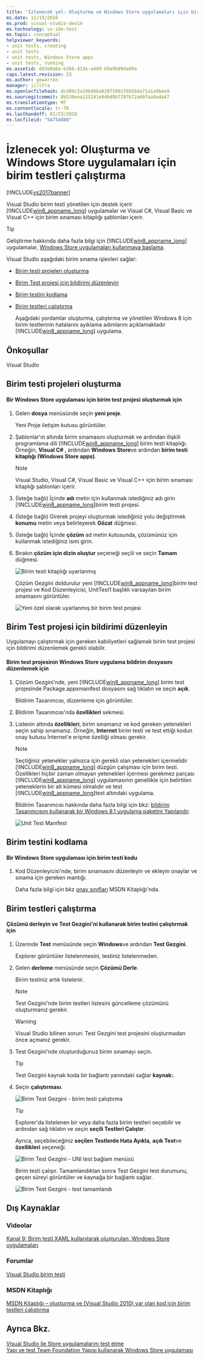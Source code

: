 ```yaml
---
title: 'İzlenecek yol: Oluşturma ve Windows Store uygulamaları için birim testleri çalıştırma | Microsoft Docs'
ms.date: 11/15/2016
ms.prod: visual-studio-dev14
ms.technology: vs-ide-test
ms.topic: conceptual
helpviewer_keywords:
- unit tests, creating
- unit tests
- unit tests, Windows Store apps
- unit tests, running
ms.assetid: dd3e8a6a-b366-433e-a409-b9a9b89da89a
caps.latest.revision: 23
ms.author: gewarren
manager: jillfra
ms.openlocfilehash: dcd09c2a19bd96a02075901f6b58da71a1a9bee9
ms.sourcegitcommit: 8b538eea125241e9d6d8b7297b72a66faa9a4a47
ms.translationtype: MT
ms.contentlocale: tr-TR
ms.lasthandoff: 01/23/2019
ms.locfileid: "54754880"
---
```

# <a name="walkthrough-creating-and-running-unit-tests-for-windows-store-apps"></a>İzlenecek yol: Oluşturma ve Windows Store uygulamaları için birim testleri çalıştırma
[!INCLUDE[vs2017banner](../includes/vs2017banner.md)]

Visual Studio birim testi yönetilen için destek içerir [!INCLUDE[win8_appname_long](../includes/win8-appname-long-md.md)] uygulamalar ve Visual C#, Visual Basic ve Visual C++ için birim sınaması kitaplığı şablonları içerir.  
  
> [!TIP]
>  Geliştirme hakkında daha fazla bilgi için [!INCLUDE[win8_appname_long](../includes/win8-appname-long-md.md)] uygulamalar, [Windows Store uygulamaları kullanmaya başlama](http://go.microsoft.com/fwlink/?LinkID=241410).  
  
 Visual Studio aşağıdaki birim sınama işlevleri sağlar:  
  
- [Birim testi projeleri oluşturma](#CreateAndRunUnitTestWin8Tailored_Create)  
  
- [Birim Test projesi için bildirimi düzenleyin](#CreateAndRunUnitTestWin8Tailored_Manifest)  
  
- [Birim testini kodlama](#CreateAndRunUnitTestWin8Tailored_Code)  
  
- [Birim testleri çalıştırma](#CreateAndRunUnitTestWin8Tailored_Run)  
  
  Aşağıdaki yordamlar oluşturma, çalıştırma ve yönetilen Windows 8 için birim testlerinin hatalarını ayıklama adımlarını açıklamaktadır [!INCLUDE[win8_appname_long](../includes/win8-appname-long-md.md)] uygulama.  
  
## <a name="prerequisites"></a>Önkoşullar  
 Visual Studio  
  
##  <a name="CreateAndRunUnitTestWin8Tailored_Create"></a> Birim testi projeleri oluşturma  
  
#### <a name="to-create-a-unit-test-project-for-a-windows-store-app"></a>Bir Windows Store uygulaması için birim test projesi oluşturmak için  
  
1.  Gelen **dosya** menüsünde seçin **yeni proje**.  
  
     Yeni Proje iletişim kutusu görüntüler.  
  
2.  Şablonlar'ın altında birim sınamasını oluşturmak ve ardından ilişkili programlama dili [!INCLUDE[win8_appname_long](../includes/win8-appname-long-md.md)] birim testi kitaplığı. Örneğin, **Visual C#** , ardından **Windows Store**ve ardından **birim testi kitaplığı (Windows Store apps)**.  
  
    > [!NOTE]
    >  Visual Studio, Visual C#, Visual Basic ve Visual C++ için birim sınaması kitaplığı şablonları içerir.  
  
3.  (İsteğe bağlı) İçinde **adı** metin için kullanmak istediğiniz adı girin [!INCLUDE[win8_appname_long](../includes/win8-appname-long-md.md)]birim testi projesi.  
  
4.  (İsteğe bağlı) Girerek projeyi oluşturmak istediğiniz yolu değiştirmek **konumu** metin veya belirleyerek **Gözat** düğmesi.  
  
5.  (İsteğe bağlı) İçinde **çözüm** ad metin kutusunda, çözümünüz için kullanmak istediğiniz ismi girin.  
  
6.  Bırakın **çözüm için dizin oluştur** seçeneği seçili ve seçin **Tamam** düğmesi.  
  
     ![Birim testi kitaplığı uyarlanmış](../test/media/unit-test-win8-1.png "Unit_Test_Win8_1")  
  
     Çözüm Gezgini doldurulur yeni [!INCLUDE[win8_appname_long](../includes/win8-appname-long-md.md)]birim test projesi ve Kod Düzenleyicisi, UnitTest1 başlıklı varsayılan birim sınamasını görüntüler.  
  
     ![Yeni özel olarak uyarlanmış bir birim test projesi](../test/media/unit-test-win8-unittestexplorer-newprojectcreated.png "Unit_Test_Win8_UnitTestExplorer_NewProjectCreated")  
  
##  <a name="CreateAndRunUnitTestWin8Tailored_Manifest"></a> Birim Test projesi için bildirimi düzenleyin  
 Uygulamayı çalıştırmak için gereken kabiliyetleri sağlamak birim test projesi için bildirimi düzenlemek gerekli olabilir.  
  
#### <a name="to-edit-the-unit-test-projects-windows-store-application-manifest-file"></a>Birim test projesinin Windows Store uygulama bildirim dosyasını düzenlemek için  
  
1.  Çözüm Gezgini'nde, yeni [!INCLUDE[win8_appname_long](../includes/win8-appname-long-md.md)] birim test projesinde Package.appxmanifest dosyasını sağ tıklatın ve seçin **açık**.  
  
     Bildirim Tasarımcısı, düzenleme için görüntüler.  
  
2.  Bildirim Tasarımcısı'nda **özellikleri** sekmesi.  
  
3.  Listenin altında **özellikleri**, birim sınamanız ve kod gereken yetenekleri seçin sahip sınamanız. Örneğin, **Internet** birim testi ve test ettiği kodun onay kutusu İnternet'e erişme özelliği olması gerekir.  
  
    > [!NOTE]
    >  Seçtiğiniz yetenekler yalnızca için gerekli olan yetenekleri içermelidir [!INCLUDE[win8_appname_long](../includes/win8-appname-long-md.md)] düzgün çalışması için birim testi. Özellikleri hiçbir zaman olmayan yetenekleri içermesi gerekmez parçası [!INCLUDE[win8_appname_long](../includes/win8-appname-long-md.md)] uygulamasının genellikle için belirtilen yeteneklerin bir alt kümesi olmalıdır ve test [!INCLUDE[win8_appname_long](../includes/win8-appname-long-md.md)]test altındaki uygulama.  
  
     Bildirim Tasarımcısı hakkında daha fazla bilgi için bkz: [bildirim Tasarımcısını kullanarak bir Windows 8.1 uygulama paketini Yapılandır](http://msdn.microsoft.com/library/24c58b7f-9c6d-41c3-b385-c1e8497d5b2d).  
  
     ![Unit Test Manifest](../test/media/unit-test-win8.png "Unit_Test_Win8_")  
  
##  <a name="CreateAndRunUnitTestWin8Tailored_Code"></a> Birim testini kodlama  
  
#### <a name="to-code-the-unit-test-for-a-windows-store-app"></a>Bir Windows Store uygulaması için birim testi kodu  
  
1.  Kod Düzenleyicisi'nde, birim sınamasını düzenleyin ve ekleyin onaylar ve sınama için gereken mantığı.  
  
     Daha fazla bilgi için bkz [onay sınıfları](http://go.microsoft.com/fwlink/?LinkID=224991) MSDN Kitaplığı'nda.  
  
##  <a name="CreateAndRunUnitTestWin8Tailored_Run"></a> Birim testleri çalıştırma  
  
#### <a name="to-build-the-solution-and-run-the-unit-test-using-test-explorer"></a>Çözümü derleyin ve Test Gezgini'ni kullanarak birim testini çalıştırmak için  
  
1.  Üzerinde **Test** menüsünde seçin **Windows**ve ardından **Test Gezgini**.  
  
     Explorer görüntüler listelenmesini, testiniz listelenmeden.  
  
2.  Gelen **derleme** menüsünde seçin **Çözümü Derle**.  
  
     Birim testiniz artık listelenir.  
  
    > [!NOTE]
    >  Test Gezgini'nde birim testleri listesini güncelleme çözümünü oluşturmanız gerekir.  
  
    > [!WARNING]
    >  Visual Studio bilinen sorun: Test Gezgini test projesini oluşturmadan önce açmanız gerekir.  
  
3.  Test Gezgini'nde oluşturduğunuz birim sınamayı seçin.  
  
    > [!TIP]
    >  Test Gezgini kaynak koda bir bağlantı yanındaki sağlar **kaynak:**.  
  
4.  Seçin **çalıştırması**.  
  
     ![Birim Test Gezgini &#45; birim testi çalıştırma](../test/media/unit-test-win8-unittestexplorer-contextmenurun.png "Unit_Test_Win8_UnitTestExplorer_ContextMenuRun")  
  
    > [!TIP]
    >  Explorer'da listelenen bir veya daha fazla birim testleri seçebilir ve ardından sağ tıklatın ve seçin **seçili Testleri Çalıştır**.  
    >   
    >  Ayrıca, seçebileceğiniz **seçilen Testlerde Hata Ayıkla**, **açık Test**ve **özellikleri** seçeneği.  
    >   
    >  ![Birim Test Gezgini &#45; UNI test bağlam menüsü](../test/media/unit-test-win8-unittestexplorer-contextmenu.png "Unit_Test_Win8_UnitTestExplorer_ContextMenu")  
  
     Birim testi çalışır. Tamamlandıktan sonra Test Gezgini test durumunu, geçen süreyi görüntüler ve kaynağa bir bağlantı sağlar.  
  
     ![Birim Test Gezgini &#45; test tamamlandı](../test/media/unit-test-win8-unittestexplorer-done.png "Unit_Test_Win8_UnitTestExplorer_Done")  
  
## <a name="external-resources"></a>Dış Kaynaklar  
  
### <a name="videos"></a>Videolar  
 [Kanal 9: Birim testi XAML kullanılarak oluşturulan, Windows Store uygulamaları](http://go.microsoft.com/fwlink/?LinkId=226285)  
  
### <a name="forums"></a>Forumlar  
 [Visual Studio birim testi](http://go.microsoft.com/fwlink/?LinkId=224477)  
  
### <a name="msdn-library"></a>MSDN Kitaplığı  
 [MSDN Kitaplığı – oluşturma ve (Visual Studio 2010) var olan kod için birim testleri çalıştırma](http://go.microsoft.com/fwlink/?LinkID=223683)  
  
## <a name="see-also"></a>Ayrıca Bkz.  
 [Visual Studio ile Store uygulamalarını test etme](../test/testing-store-apps-with-visual-studio.md)   
 [Yapı ve test Team Foundation Yapısı kullanarak Windows Store uygulaması](http://msdn.microsoft.com/library/d0ca17bb-deae-4f3d-a18d-1a99bebceaa9)
